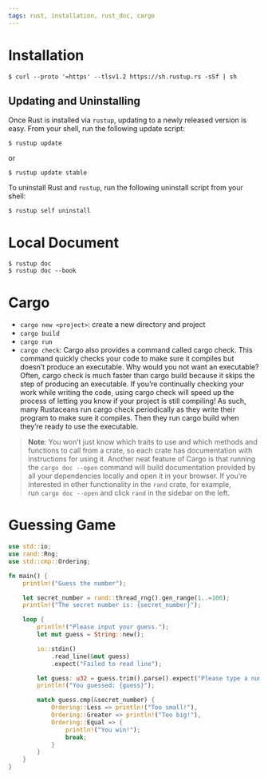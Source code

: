 ```yaml
---
tags: rust, installation, rust_doc, cargo
---
```

# Installation
```
$ curl --proto '=https' --tlsv1.2 https://sh.rustup.rs -sSf | sh
```

## Updating and Uninstalling

Once Rust is installed via `rustup`, updating to a newly released version is easy. From your shell, run the following update script:

```console
$ rustup update
```

or 

```console
$ rustup update stable
```

To uninstall Rust and `rustup`, run the following uninstall script from your shell:

```console
$ rustup self uninstall
```

# Local Document

```
$ rustup doc 
$ rustup doc --book
```

# Cargo
- `cargo new <project>`: create a new directory and project 
- `cargo build`
- `cargo run`
- `cargo check`: Cargo also provides a command called cargo check. This command quickly checks your code to make sure it compiles but doesn’t produce an executable. Why would you not want an executable? Often, cargo check is much faster than cargo build because it skips the step of producing an executable. If you’re continually checking your work while writing the code, using cargo check will speed up the process of letting you know if your project is still compiling! As such, many Rustaceans run cargo check periodically as they write their program to make sure it compiles. Then they run cargo build when they’re ready to use the executable.

> **Note**: You won’t just know which traits to use and which methods and functions to call from a crate, so each crate has documentation with instructions for using it. Another neat feature of Cargo is that running the `cargo doc --open` command will build documentation provided by all your dependencies locally and open it in your browser. If you’re interested in other functionality in the `rand` crate, for example, run `cargo doc --open` and click `rand` in the sidebar on the left.


# Guessing Game

```rust
use std::io;
use rand::Rng;
use std::cmp::Ordering;

fn main() {
    println!("Guess the number");

    let secret_number = rand::thread_rng().gen_range(1..=100);
    println!("The secret number is: {secret_number}");

    loop {
        println!("Please input your guess.");
        let mut guess = String::new();

        io::stdin()
            .read_line(&mut guess)
            .expect("Failed to read line");

        let guess: u32 = guess.trim().parse().expect("Please type a number!");
        println!("You guessed: {guess}");

        match guess.cmp(&secret_number) {
            Ordering::Less => println!("Too small!"),
            Ordering::Greater => println!("Too big!"),
            Ordering::Equal => {
                println!("You win!");
                break;
            }
        }
    }
}
```




